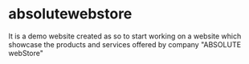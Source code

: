 # absolutewebstore
 It is a demo website created as so to start working on a website which showcase the products and services offered by company "ABSOLUTE webStore" 
